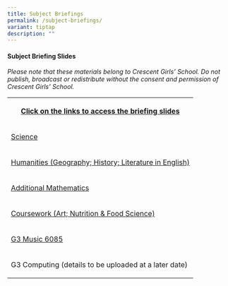 ```yaml
---
title: Subject Briefings
permalink: /subject-briefings/
variant: tiptap
description: ""
---
```

<h4><strong>Subject Briefing Slides</strong></h4>
<p><em>Please note that these materials belong to Crescent Girls’ School. Do not publish, broadcast or redistribute without the consent and permission of Crescent Girls’ School.</em>
</p>
<table style="minWidth: 25px">
<colgroup>
<col>
</colgroup>
<tbody>
<tr>
<th rowspan="1" colspan="1">
<p><u>Click on the links to access the briefing slides</u>
</p>
</th>
</tr>
<tr>
<td rowspan="1" colspan="1">
<p><a href="/files/2025_Subject_Briefing_Science.pdf" rel="noopener noreferrer nofollow" target="_blank">Science</a>
</p>
</td>
</tr>
<tr>
<td rowspan="1" colspan="1">
<p><a href="/files/2025_Subject_Briefing_Humanities.pdf" rel="noopener nofollow" target="_blank">Humanities (Geography; History; Literature in English)</a>
</p>
</td>
</tr>
<tr>
<td rowspan="1" colspan="1">
<p><a href="/files/2025_Subject_Briefing_Additional_Mathematics.pdf" rel="noopener nofollow" target="_blank">Additional Mathematics</a>
</p>
</td>
</tr>
<tr>
<td rowspan="1" colspan="1">
<p><a href="/files/2025_Subject_Briefing_Art_and_NFS.pdf" rel="noopener nofollow" target="_blank">Coursework (Art; Nutrition &amp; Food Science)</a>
</p>
</td>
</tr>
<tr>
<td rowspan="1" colspan="1">
<p><a href="/files/G3_Music_6085.pdf" rel="noopener nofollow" target="_blank">G3 Music 6085</a>
</p>
</td>
</tr>
<tr>
<td rowspan="1" colspan="1">
<p>G3 Computing (details to be uploaded at a later date)</p>
</td>
</tr>
</tbody>
</table>
<p></p>